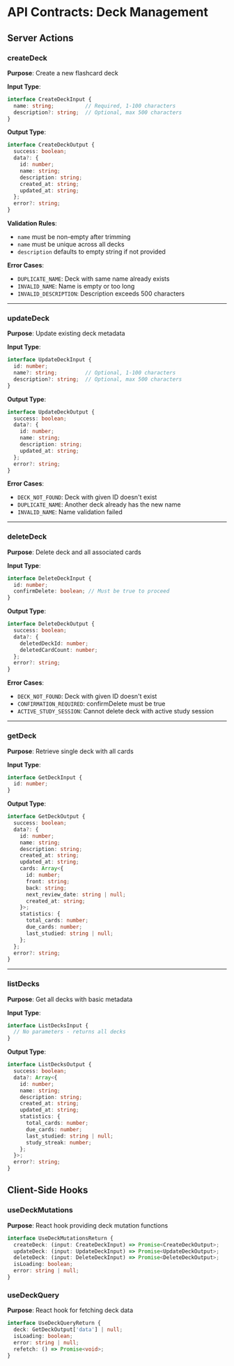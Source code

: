 # API Contracts: Deck Management

## Server Actions

### createDeck
**Purpose**: Create a new flashcard deck

**Input Type**:
```typescript
interface CreateDeckInput {
  name: string;          // Required, 1-100 characters
  description?: string;  // Optional, max 500 characters  
}
```

**Output Type**:
```typescript
interface CreateDeckOutput {
  success: boolean;
  data?: {
    id: number;
    name: string;
    description: string;
    created_at: string;
    updated_at: string;
  };
  error?: string;
}
```

**Validation Rules**:
- `name` must be non-empty after trimming
- `name` must be unique across all decks
- `description` defaults to empty string if not provided

**Error Cases**:
- `DUPLICATE_NAME`: Deck with same name already exists
- `INVALID_NAME`: Name is empty or too long
- `INVALID_DESCRIPTION`: Description exceeds 500 characters

---

### updateDeck
**Purpose**: Update existing deck metadata

**Input Type**:
```typescript
interface UpdateDeckInput {
  id: number;
  name?: string;         // Optional, 1-100 characters
  description?: string;  // Optional, max 500 characters
}
```

**Output Type**:
```typescript
interface UpdateDeckOutput {
  success: boolean;
  data?: {
    id: number;
    name: string;
    description: string;
    updated_at: string;
  };
  error?: string;
}
```

**Error Cases**:
- `DECK_NOT_FOUND`: Deck with given ID doesn't exist
- `DUPLICATE_NAME`: Another deck already has the new name
- `INVALID_NAME`: Name validation failed

---

### deleteDeck
**Purpose**: Delete deck and all associated cards

**Input Type**:
```typescript
interface DeleteDeckInput {
  id: number;
  confirmDelete: boolean; // Must be true to proceed
}
```

**Output Type**:
```typescript
interface DeleteDeckOutput {
  success: boolean;
  data?: {
    deletedDeckId: number;
    deletedCardCount: number;
  };
  error?: string;
}
```

**Error Cases**:
- `DECK_NOT_FOUND`: Deck with given ID doesn't exist
- `CONFIRMATION_REQUIRED`: confirmDelete must be true
- `ACTIVE_STUDY_SESSION`: Cannot delete deck with active study session

---

### getDeck
**Purpose**: Retrieve single deck with all cards

**Input Type**:
```typescript
interface GetDeckInput {
  id: number;
}
```

**Output Type**:
```typescript
interface GetDeckOutput {
  success: boolean;
  data?: {
    id: number;
    name: string;
    description: string;
    created_at: string;
    updated_at: string;
    cards: Array<{
      id: number;
      front: string;
      back: string;
      next_review_date: string | null;
      created_at: string;
    }>;
    statistics: {
      total_cards: number;
      due_cards: number;
      last_studied: string | null;
    };
  };
  error?: string;
}
```

---

### listDecks
**Purpose**: Get all decks with basic metadata

**Input Type**:
```typescript
interface ListDecksInput {
  // No parameters - returns all decks
}
```

**Output Type**:
```typescript
interface ListDecksOutput {
  success: boolean;
  data?: Array<{
    id: number;
    name: string;
    description: string;
    created_at: string;
    updated_at: string;
    statistics: {
      total_cards: number;
      due_cards: number;
      last_studied: string | null;
      study_streak: number;
    };
  }>;
  error?: string;
}
```

## Client-Side Hooks

### useDeckMutations
**Purpose**: React hook providing deck mutation functions

```typescript
interface UseDeckMutationsReturn {
  createDeck: (input: CreateDeckInput) => Promise<CreateDeckOutput>;
  updateDeck: (input: UpdateDeckInput) => Promise<UpdateDeckOutput>;
  deleteDeck: (input: DeleteDeckInput) => Promise<DeleteDeckOutput>;
  isLoading: boolean;
  error: string | null;
}
```

### useDeckQuery
**Purpose**: React hook for fetching deck data

```typescript
interface UseDeckQueryReturn {
  deck: GetDeckOutput['data'] | null;
  isLoading: boolean;
  error: string | null;
  refetch: () => Promise<void>;
}
```